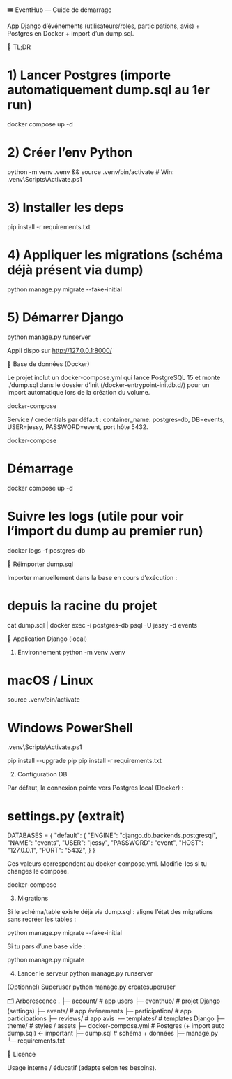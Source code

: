 🎟️ EventHub — Guide de démarrage



App Django d’événements (utilisateurs/roles, participations, avis) + Postgres en Docker + import d’un dump.sql.

🚀 TL;DR
# 1) Lancer Postgres (importe automatiquement dump.sql au 1er run)
docker compose up -d

# 2) Créer l’env Python
python -m venv .venv && source .venv/bin/activate  # Win: .venv\Scripts\Activate.ps1

# 3) Installer les deps
pip install -r requirements.txt

# 4) Appliquer les migrations (schéma déjà présent via dump)
python manage.py migrate --fake-initial

# 5) Démarrer Django
python manage.py runserver


Appli dispo sur http://127.0.0.1:8000/

🐘 Base de données (Docker)

Le projet inclut un docker-compose.yml qui lance PostgreSQL 15 et monte ./dump.sql dans le dossier d’init (/docker-entrypoint-initdb.d/) pour un import automatique lors de la création du volume. 

docker-compose

Service / credentials par défaut : container_name: postgres-db, DB=events, USER=jessy, PASSWORD=event, port hôte 5432. 

docker-compose

# Démarrage
docker compose up -d

# Suivre les logs (utile pour voir l’import du dump au premier run)
docker logs -f postgres-db

🔁 Réimporter dump.sql

Importer manuellement dans la base en cours d’exécution :

# depuis la racine du projet
cat dump.sql | docker exec -i postgres-db psql -U jessy -d events

🐍 Application Django (local)
1) Environnement
python -m venv .venv
# macOS / Linux
source .venv/bin/activate
# Windows PowerShell
.venv\Scripts\Activate.ps1

pip install --upgrade pip
pip install -r requirements.txt

2) Configuration DB

Par défaut, la connexion pointe vers Postgres local (Docker) :

# settings.py (extrait)
DATABASES = {
  "default": {
    "ENGINE": "django.db.backends.postgresql",
    "NAME": "events",
    "USER": "jessy",
    "PASSWORD": "event",
    "HOST": "127.0.0.1",
    "PORT": "5432",
  }
}


Ces valeurs correspondent au docker-compose.yml. Modifie-les si tu changes le compose. 

docker-compose

3) Migrations

Si le schéma/table existe déjà via dump.sql : aligne l’état des migrations sans recréer les tables :

python manage.py migrate --fake-initial


Si tu pars d’une base vide :

python manage.py migrate

4) Lancer le serveur
python manage.py runserver

(Optionnel) Superuser
python manage.py createsuperuser

🗂️ Arborescence
.
├─ account/               # app users
├─ eventhub/              # projet Django (settings)
├─ events/                # app événements
├─ participation/         # app participations
├─ reviews/               # app avis
├─ templates/             # templates Django
├─ theme/                 # styles / assets
├─ docker-compose.yml     # Postgres (+ import auto dump.sql)  ← important
├─ dump.sql               # schéma + données
├─ manage.py
└─ requirements.txt

📜 Licence

Usage interne / éducatif (adapte selon tes besoins).
